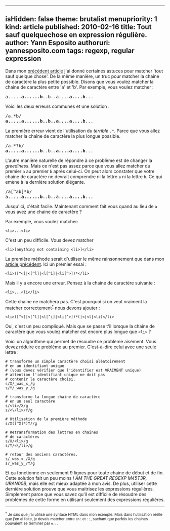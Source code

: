 -----
isHidden:       false
theme: brutalist
menupriority:   1
kind:           article
published: 2010-02-16
title: Tout sauf quelquechose en expression régulière.
author: Yann Esposito
authoruri: yannesposito.com
tags:  regexp, regular expression
-----

Dans mon [précédent article][previouspost] j'ai donné certaines astuces pour matcher 'tout sauf quelque chose'. De la même manière, un truc pour matcher la chaine de caractère la plus petite possible.
Disons que vous voulez matcher la chaine de caractère entre 'a' et 'b'. Par exemple, vous voulez matcher :

<pre class="twilight">
a.....<strong class="blue">a......b</strong>..b..a....<strong class="blue">a....b</strong>...
</pre>

Voici les deux erreurs communes et une solution :

<pre>
/a.*b/
<strong class="red">a.....a......b..b..a....a....b</strong>...
</pre>

La première erreur vient de l'utilisation du *terrible* `.*`. Parce que vous allez matcher la chaîne de caractère la plus longue possible.

<pre>
/a.*?b/
<strong class="red">a.....a......b</strong>..b..<strong class="red">a....a....b</strong>...
</pre>

 L'autre manière naturelle de répondre à ce problème est de changer la *greediness*. Mais ce n'est pas assez parce que vous allez matcher du premier `a` au premier `b` après celui-ci. On peut alors constater que votre chaine de caractère ne devrait comprendre ni la lettre `a` ni la lettre `b`. Ce qui emène à la dernière solution élégante.

<pre>
/a[^ab]*b/
a.....<strong class="blue">a......b</strong>..b..a....<strong class="blue">a....b</strong>...
</pre>

Jusqu'ici, c'était facile. Maintenant comment fait vous quand au lieu de `a` vous avez une chaine de caractère ?

Par exemple, vous voulez matcher:

~~~ {.html}
<li>...<li>
~~~

C'est un peu difficile. Vous devez matcher

~~~ {.html}
<li>[anything not containing <li>]</li>
~~~

La première méthode serait d'utiliser le même rainsonnement que dans mon [article précédent][previouspost]. Ici un premier essai :

~~~ {.perl}
<li>([^<]|<[^l]|<l[^i]|<li[^>])*</li>
~~~

Mais il y a encore une erreur. Pensez à la chaine de caractère suivante :

~~~ {.html}
<li>...<li</li>
~~~

Cette chaine ne matchera pas. C'est pourquoi si on veut vraiment la matcher correctement<sup><a href="#note1">&dagger;</a></sup> nous devons ajouter :

~~~ {.perl}
<li>([^<]|<[^l]|<l[^i]|<li[^>])*(|<|<l|<li)</li>
~~~

Oui, c'est un peu compliqué. Mais que se passe t'il lorsque la chaine de caractère que vous voulez matcher est encore plus longue que `<li>` ?

Voici un algorithme qui permet de résoudre ce problème aisément. Vous devez réduire ce problème au premier. C'est-à-dire celui avec une seule lettre :

~~~
# transforme un simple caractère choisi aléatoirement
# en un identifiant unique
# (vous devez vérifier que l'identifier est VRAIMENT unique)
# attention l'identifiant unique ne doit pas 
# contenir le caractère choisi.
s/X/_was_x_/g
s/Y/_was_y_/g

# transforme la longue chaine de caractère
# en un seul caractère
s/<li>/X/g
s/<\/li>/Y/g

# Utilisation de la première méthode
s/X([^X]*)Y//g

# Retransformation des lettres en chaines
# de caractères
s/X/<li>/g
s/Y/<\/li>/g

# retour des anciens caractères.
s/_was_x_/X/g
s/_was_y_/Y/g
~~~

Et ça fonctionne en seulement 9 lignes pour toute chaine de début et de fin.
Cette solution fait un peu moins *I AM THE GREAT REGEXP M45T3R, URAN00B*, mais elle est mieux adaptée à mon avis. De plus, utiliser cette dernière solution prouve que vous maitrisez les expressions régulières. Simplement parce que vous savez qu'il est difficile de résoudre des problèmes de cette forme en utilisant seulement des expressions régulières.

---

<small><a name="note1"><sup>&dagger;</sup></a> Je sais que j'ai utilisé une syntaxe HTML dans mon exemple. Mais dans l'utilisation réelle que j'en ai faite, je devais matcher entre `en:` et `::`, sachant que parfois les chaines pouvaient se terminer par `e::`. </small>

[previouspost]: /Scratch/fr/blog/2010-02-15-All-but-something-regexp
